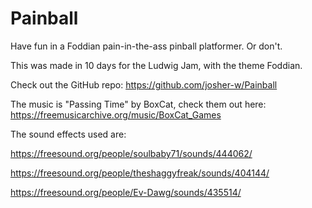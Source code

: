 # Painball
Have fun in a Foddian pain-in-the-ass pinball platformer. Or don't.

This was made in 10 days for the Ludwig Jam, with the theme Foddian.



Check out the GitHub repo: https://github.com/josher-w/Painball 



The music is "Passing Time" by BoxCat, check them out here: https://freemusicarchive.org/music/BoxCat_Games

The sound effects used are:

https://freesound.org/people/soulbaby71/sounds/444062/

https://freesound.org/people/theshaggyfreak/sounds/404144/

https://freesound.org/people/Ev-Dawg/sounds/435514/
